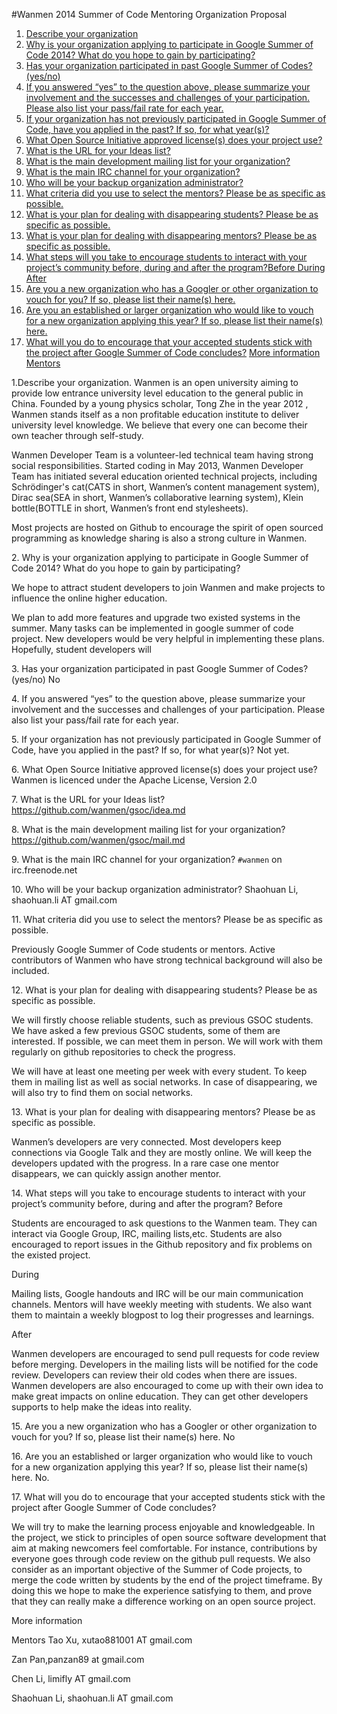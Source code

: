 #Wanmen 2014 Summer of Code Mentoring Organization Proposal

1. [Describe your organization](#q1)
2. [Why is your organization applying to participate in Google Summer of Code 2014? What do you hope to gain by participating?](#q2)
3. [Has your organization participated in past Google Summer of Codes? (yes/no)](#q3)
4. [If you answered “yes” to the question above, please summarize your involvement and the successes and challenges of your participation. Please also list your pass/fail rate for each year.](#q4)
5. [If your organization has not previously participated in Google Summer of Code, have you applied in the past? If so, for what year(s)?](#q5)
6. [What Open Source Initiative approved license(s) does your project use?](#q6)
7. [What is the URL for your Ideas list?](#q7)
8. [What is the main development mailing list for your organization?](#q8)
9. [What is the main IRC channel for your organization?](#q9)
10. [Who will be your backup organization administrator?](#q10)
11. [What criteria did you use to select the mentors? Please be as specific as possible.](#q11)
12. [What is your plan for dealing with disappearing students? Please be as specific as possible.](#q12)
13. [What is your plan for dealing with disappearing mentors? Please be as specific as possible.](#q13)
14. [What steps will you take to encourage students to interact with your project’s community before, during and after the program?Before During After](#q14)
15. [Are you a new organization who has a Googler or other organization to vouch for you? If so, please list their name(s) here.](#q15)
16. [Are you an established or larger organization who would like to vouch for a new organization applying this year? If so, please list their name(s) here.](#q16)
17. [What will you do to encourage that your accepted students stick with the project after Google Summer of Code concludes?](#q17)
[More information](#more)
[Mentors](#mentor)


<a name="q1">1.Describe your organization.</a>
Wanmen is an open university aiming to provide low entrance university level education to the general public in China. Founded by a young physics scholar, Tong Zhe in the year 2012 , Wanmen stands itself as a non profitable education institute to deliver university level knowledge. We believe that every one can become their own teacher through self-study.

Wanmen Developer Team is a volunteer-led technical team having strong social responsibilities. Started coding in May 2013, Wanmen Developer Team has initiated several education oriented technical projects, including Schrödinger's cat(CATS in short, Wanmen’s content management system), Dirac sea(SEA in short, Wanmen’s collaborative learning system), Klein bottle(BOTTLE in short, Wanmen’s front end stylesheets).

Most projects are hosted on Github to encourage the spirit of open sourced programming as knowledge sharing is also a strong culture in Wanmen.


<a name="q2">2. Why is your organization applying to participate in Google Summer of Code 2014? What do you hope to gain by participating?</a>

We hope to attract student developers to join Wanmen and make projects to influence the online higher education.

We plan to add more features and upgrade two existed systems in the summer. Many tasks can be implemented in google summer of code project. New developers would be very helpful in implementing these plans. Hopefully, student developers will 


<a name="q3">3. Has your organization participated in past Google Summer of Codes? (yes/no)</a>
No

<a name="q4">4. If you answered “yes” to the question above, please summarize your involvement and the successes and challenges of your participation. Please also list your pass/fail rate for each year.</a>

<a name="q5">5. If your organization has not previously participated in Google Summer of Code, have you applied in the past? If so, for what year(s)?</a>
Not yet.

<a name="q6"> 6. What Open Source Initiative approved license(s) does your project use?</a>
Wanmen is licenced under the Apache License, Version 2.0

<a name="q7">7. What is the URL for your Ideas list?</a>
https://github.com/wanmen/gsoc/idea.md

<a name="q8">8. What is the main development mailing list for your organization?</a>
https://github.com/wanmen/gsoc/mail.md

<a name="q9">9. What is the main IRC channel for your organization?</a>
`#wanmen` on irc.freenode.net

<a name="q10">10. Who will be your backup organization administrator?</a>
Shaohuan Li, shaohuan.li AT gmail.com

<a name="q11">11. What criteria did you use to select the mentors? Please be as specific as possible.</a>

Previously Google Summer of Code students or mentors. Active contributors of Wanmen who have strong technical background will also be included.

<a name="q12">12. What is your plan for dealing with disappearing students? Please be as specific as possible.</a>

We will firstly choose reliable students, such as previous GSOC students. We have asked a few previous GSOC students, some of them are interested. If possible, we can meet them in person. We will work with them regularly on github repositories to check the progress. 

We will have at least one meeting per week with every student. To keep them in mailing list as well as social networks. In case of disappearing, we will also try to find them on social networks.

<a name="q13">13. What is your plan for dealing with disappearing mentors? Please be as specific as possible.</a>

Wanmen’s developers are very connected. Most developers keep connections via Google Talk and they are mostly online. We will keep the developers updated with the progress. In a rare case one mentor disappears, we can quickly assign another mentor.

<a name="q14">14. What steps will you take to encourage students to interact with your project’s community before, during and after the program?</a>
Before

Students are encouraged to ask questions to the Wanmen team. They can interact via Google Group, IRC, mailing lists,etc. Students are also encouraged to report issues in the Github repository and fix problems on the existed project.

During

Mailing lists, Google handouts and IRC will be our main communication channels. Mentors will have weekly meeting with students. We also want them to maintain a weekly blogpost to log their progresses and learnings.

After

Wanmen developers are encouraged to send pull requests for code review before merging. Developers in the mailing lists will be notified for the code review. Developers can review their old codes when there are issues. Wanmen developers are also encouraged to come up with their own idea to make great impacts on online education. They can get other developers supports to help make the ideas into reality.

<a name="q15">15. Are you a new organization who has a Googler or other organization to vouch for you? If so, please list their name(s) here.</a>
No

<a name="q16">16. Are you an established or larger organization who would like to vouch for a new organization applying this year? If so, please list their name(s) here.</a>
No.

<a name="q17">17. What will you do to encourage that your accepted students stick with the project after Google Summer of Code concludes?</a>

We will try to make the learning process enjoyable and knowledgeable. In the project, we stick to principles of open source software development that aim at making newcomers feel comfortable. For instance, contributions by everyone goes through code review on the github pull requests. We also consider as an important objective of the Summer of Code projects, to merge the code written by students by the end of the project timeframe. By doing this we hope to make the experience satisfying to them, and prove that they can really make a difference working on an open source project.

<a name="more">More information</a>

<a name="mentor">Mentors</a>
Tao Xu, xutao881001 AT gmail.com

Zan Pan,panzan89 at gmail.com

Chen Li, limifly AT gmail.com

Shaohuan Li, shaohuan.li AT gmail.com

